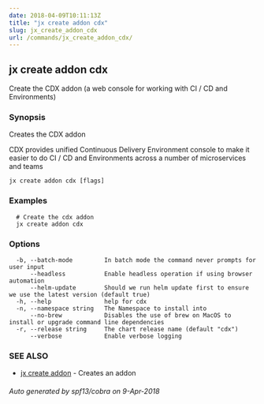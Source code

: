 ```yaml
---
date: 2018-04-09T10:11:13Z
title: "jx create addon cdx"
slug: jx_create_addon_cdx
url: /commands/jx_create_addon_cdx/
---
```

## jx create addon cdx

Create the CDX addon (a web console for working with CI / CD and Environments)

### Synopsis

Creates the CDX addon 

CDX provides unified Continuous Delivery Environment console to make it easier to do CI / CD and Environments across a number of microservices and teams

```
jx create addon cdx [flags]
```

### Examples

```
  # Create the cdx addon
  jx create addon cdx
```

### Options

```
  -b, --batch-mode         In batch mode the command never prompts for user input
      --headless           Enable headless operation if using browser automation
      --helm-update        Should we run helm update first to ensure we use the latest version (default true)
  -h, --help               help for cdx
  -n, --namespace string   The Namespace to install into
      --no-brew            Disables the use of brew on MacOS to install or upgrade command line dependencies
  -r, --release string     The chart release name (default "cdx")
      --verbose            Enable verbose logging
```

### SEE ALSO

* [jx create addon](/commands/jx_create_addon/)	 - Creates an addon

###### Auto generated by spf13/cobra on 9-Apr-2018
